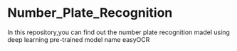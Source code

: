 # Number_Plate_Recognition
In this repository,you can find out the number plate recognition madel using deep learning pre-trained model name easyOCR
